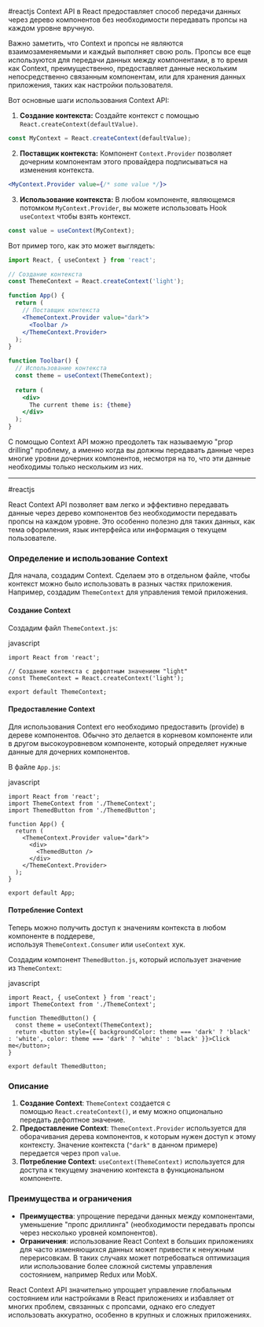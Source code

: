 #reactjs 
Context API в React предоставляет способ передачи данных через дерево компонентов без необходимости передавать пропсы на каждом уровне вручную. 

Важно заметить, что Context и пропсы не являются взаимозаменяемыми и каждый выполняет свою роль. Пропсы все еще используются для передачи данных между компонентами, в то время как Context, преимущественно, предоставляет данные нескольким непосредственно связанным компонентам, или для хранения данных приложения, таких как настройки пользователя.

Вот основные шаги использования Context API:

1. **Создание контекста:** Создайте контекст с помощью `React.createContext(defaultValue)`.

```jsx
const MyContext = React.createContext(defaultValue);
```

2. **Поставщик контекста:** Компонент `Context.Provider` позволяет дочерним компонентам этого провайдера подписываться на изменения контекста.

```jsx
<MyContext.Provider value={/* some value */}>
```

3. **Использование контекста:** В любом компоненте, являющемся потомком `MyContext.Provider`, вы можете использовать Hook `useContext` чтобы взять контекст. 

```jsx
const value = useContext(MyContext);
```

Вот пример того, как это может выглядеть:

```jsx
import React, { useContext } from 'react';

// Создание контекста
const ThemeContext = React.createContext('light');

function App() {
  return (
    // Поставщик контекста
    <ThemeContext.Provider value="dark">
      <Toolbar />
    </ThemeContext.Provider>
  );
}

function Toolbar() {
  // Использование контекста
  const theme = useContext(ThemeContext);
  
  return (
    <div>
      The current theme is: {theme}
    </div>
  );
}
```

С помощью Context API можно преодолеть так называемую "prop drilling" проблему, а именно когда вы должны передавать данные через многие уровни дочерних компонентов, несмотря на то, что эти данные необходимы только нескольким из них.





---------


#reactjs 

React Context API позволяет вам легко и эффективно передавать данные через дерево компонентов без необходимости передавать пропсы на каждом уровне. Это особенно полезно для таких данных, как тема оформления, язык интерфейса или информация о текущем пользователе.

### Определение и использование Context

Для начала, создадим Context. Сделаем это в отдельном файле, чтобы контекст можно было использовать в разных частях приложения. Например, создадим `ThemeContext` для управления темой приложения.

#### Создание Context

Создадим файл `ThemeContext.js`:

javascript

```
import React from 'react';

// Создание контекста с дефолтным значением "light"
const ThemeContext = React.createContext('light');

export default ThemeContext;
```

#### Предоставление Context

Для использования Context его необходимо предоставить (provide) в дереве компонентов. Обычно это делается в корневом компоненте или в другом высокоуровневом компоненте, который определяет нужные данные для дочерних компонентов.

В файле `App.js`:

javascript

```
import React from 'react';
import ThemeContext from './ThemeContext';
import ThemedButton from './ThemedButton';

function App() {
  return (
    <ThemeContext.Provider value="dark">
      <div>
        <ThemedButton />
      </div>
    </ThemeContext.Provider>
  );
}

export default App;
```

#### Потребление Context

Теперь можно получить доступ к значениям контекста в любом компоненте в поддереве, используя `ThemeContext.Consumer` или `useContext` хук.

Создадим компонент `ThemedButton.js`, который использует значение из `ThemeContext`:

javascript

```
import React, { useContext } from 'react';
import ThemeContext from './ThemeContext';

function ThemedButton() {
  const theme = useContext(ThemeContext);
  return <button style={{ backgroundColor: theme === 'dark' ? 'black' : 'white', color: theme === 'dark' ? 'white' : 'black' }}>Click me</button>;
}

export default ThemedButton;
```

### Описание

1. **Создание Context**: `ThemeContext` создается с помощью `React.createContext()`, и ему можно опционально передать дефолтное значение.
2. **Предоставление Context**: `ThemeContext.Provider` используется для оборачивания дерева компонентов, к которым нужен доступ к этому контексту. Значение контекста (`"dark"` в данном примере) передается через проп `value`.
3. **Потребление Context**: `useContext(ThemeContext)` используется для доступа к текущему значению контекста в функциональном компоненте.

### Преимущества и ограничения

- **Преимущества**: упрощение передачи данных между компонентами, уменьшение "пропс дриллинга" (необходимости передавать пропсы через несколько уровней компонентов).
- **Ограничения**: использование React Context в больших приложениях для часто изменяющихся данных может привести к ненужным перерисовкам. В таких случаях может потребоваться оптимизация или использование более сложной системы управления состоянием, например Redux или MobX.

React Context API значительно упрощает управление глобальным состоянием или настройками в React приложениях и избавляет от многих проблем, связанных с пропсами, однако его следует использовать аккуратно, особенно в крупных и сложных приложениях.
